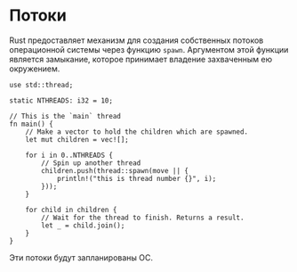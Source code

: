 # Потоки

Rust предоставляет механизм для создания собственных потоков операционной системы через функцию `spawn`. Аргументом этой функции является замыкание, которое принимает владение захваченным ею окружением.

```rust,editable
use std::thread;

static NTHREADS: i32 = 10;

// This is the `main` thread
fn main() {
    // Make a vector to hold the children which are spawned.
    let mut children = vec![];

    for i in 0..NTHREADS {
        // Spin up another thread
        children.push(thread::spawn(move || {
            println!("this is thread number {}", i);
        }));
    }

    for child in children {
        // Wait for the thread to finish. Returns a result.
        let _ = child.join();
    }
}
```

Эти потоки будут запланированы ОС.
